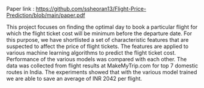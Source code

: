 Paper link : https://github.com/ssheoran13/Flight-Price-Prediction/blob/main/paper.pdf

This project focuses on finding the optimal day to book a particular flight for which the flight ticket cost will be minimum before the departure date. For this purpose, we have shortlisted a set of characteristic features that are suspected to affect the price of flight tickets. The features are applied to various machine learning algorithms to predict the flight ticket cost. Performance of the various models was compared with each other. The data was collected from flight results at MakeMyTrip.com for top 7 domestic routes in India. The experiments showed that with the various model trained we are able to save an average of INR 2042 per flight. 
